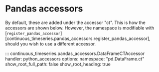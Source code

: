 # Pandas accessors

By default, these are added under the accessor "ct".
This is how the accessors are shown below.
However, the namespace is modifiable with
[`register_pandas_accessor`][continuous_timeseries.pandas_accessors.register_pandas_accessor],
should you wish to use a different accessor.

::: continuous_timeseries.pandas_accessors.DataFrameCTAccessor
    handler: python_accessors
    options:
        namespace: "pd.DataFrame.ct"
        show_root_full_path: false
        show_root_heading: true
